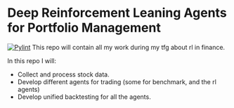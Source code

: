 # Deep Reinforcement Leaning Agents for Portfolio Management
[![Pylint](https://github.com/chriss1245/reinforcement_learning_in_finance/actions/workflows/norm_checking.yml/badge.svg)](https://github.com/chriss1245/reinforcement_learning_in_finance/actions/workflows/norm_checking.yml)
This repo will contain all my  work during my tfg about rl in finance.

In this repo I will: 
* Collect and process stock data.
* Develop different agents for trading (some for benchmark, and the rl agents)
* Develop unified backtesting for all the agents.


